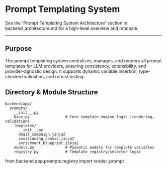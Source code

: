 # Prompt Templating System

See the 'Prompt Templating System Architecture' section in backend_architecture.md for a high-level overview and rationale.

---

## Purpose

The prompt templating system centralizes, manages, and renders all prompt templates for LLM providers, ensuring consistency, extensibility, and provider-agnostic design. It supports dynamic variable insertion, type-checked validation, and robust testing.

## Directory & Module Structure

```
backend/app/
  prompts/
    __init__.py
    base.py                # Core template engine logic (rendering, validation)
    templates/
      __init__.py
      email_campaign.jinja2
      positioning_canvas.jinja2
      enrichment_blueprint.jinja2
    models.py              # Pydantic models for template variables
    registry.py            # Template registry/selector logic
```

from backend.app.prompts.registry import render_prompt